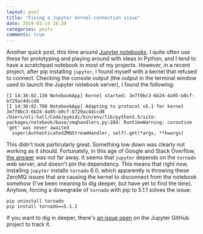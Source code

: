```yaml
---
layout: post
title: "Fixing a Jupyter kernel connection issue"
date: 2019-03-14 16:20
categories: posts
comments: true
---
```


Another quick post, this time around [Jupyter notebooks](https://jupyter.org/). I quite often use these for prototyping and playing around with ideas in Python, and I tend to have a scratchpad notebook in most of my projects. However, in a recent project, after pip installing `jupyter`, I found myself with a kernel that refused to connect. Checking the console output (the output in the terminal window used to launch the Jupyter notebook server), I found the following:

```
[I 14:36:02.130 NotebookApp] Kernel started: 3e7f0bc3-6b24-4a95-b0cf-b729ac4dccd8
[I 14:36:02.788 NotebookApp] Adapting to protocol v5.1 for kernel 3e7f0bc3-6b24-4a95-b0cf-b729ac4dccd8
/Users/oli-hall/Code/pymidi/bin/env/lib/python3.5/site-packages/notebook/base/zmqhandlers.py:284: RuntimeWarning: coroutine 'get' was never awaited
  super(AuthenticatedZMQStreamHandler, self).get(*args, **kwargs)
```

This didn't look particularly great. Something low down was clearly not working as it should. Fortunately, in this age of Google and Stack Overflow, [the answer](https://stackoverflow.com/questions/54963043/jupyter-notebook-no-connection-to-server-because-websocket-connection-fails) was not far away. It seems that `jupyter` depends on the `tornado` web server, and doesn't pin the dependency. This means that right now, installing `jupyter` installs `tornado` 6.0, which apparently is throwing these ZeroMQ issues that are causing the kernel to disconnect from the notebook somehow (I've been meaning to dig deeper, but have yet to find the time). Anyhow, forcing a downgrade of `tornado` with pip to 5.1.1 solves the issue:

```
pip uninstall tornado
pip install tornado==5.1.1
```

If you want to dig in deeper, there's [an issue open](https://github.com/jupyter/notebook/issues/4399) on the Jupyter GitHub project to track it.